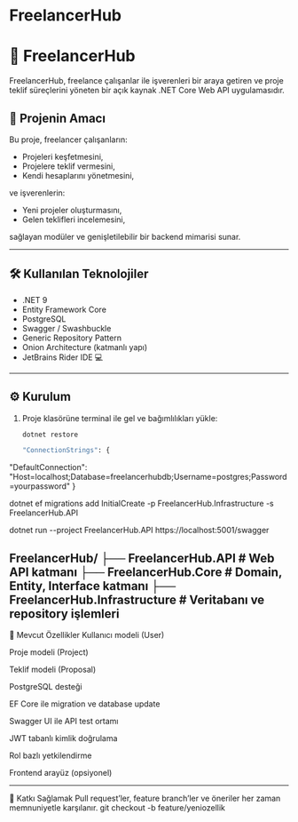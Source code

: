 # FreelancerHub
# 🚀 FreelancerHub

FreelancerHub, freelance çalışanlar ile işverenleri bir araya getiren ve proje teklif süreçlerini yöneten bir açık kaynak .NET Core Web API uygulamasıdır.

## 🎯 Projenin Amacı

Bu proje, freelancer çalışanların:
- Projeleri keşfetmesini,
- Projelere teklif vermesini,
- Kendi hesaplarını yönetmesini,

ve işverenlerin:
- Yeni projeler oluşturmasını,
- Gelen teklifleri incelemesini,

sağlayan modüler ve genişletilebilir bir backend mimarisi sunar.

--------------------------------------------------------------------------------------------------------------------------------------------------------------

## 🛠️ Kullanılan Teknolojiler

- .NET 9
- Entity Framework Core
- PostgreSQL
- Swagger / Swashbuckle
- Generic Repository Pattern
- Onion Architecture (katmanlı yapı)
- JetBrains Rider IDE 💻

----------------------------------------------------------------------------------------------------------------------------------------------------------------

## ⚙️ Kurulum

1. Proje klasörüne terminal ile gel ve bağımlılıkları yükle:

   ```bash
   dotnet restore

   "ConnectionStrings": {
  "DefaultConnection": "Host=localhost;Database=freelancerhubdb;Username=postgres;Password=yourpassword"
}

dotnet ef migrations add InitialCreate -p FreelancerHub.Infrastructure -s FreelancerHub.API

dotnet run --project FreelancerHub.API
https://localhost:5001/swagger

FreelancerHub/
├── FreelancerHub.API              # Web API katmanı
├── FreelancerHub.Core             # Domain, Entity, Interface katmanı
├── FreelancerHub.Infrastructure   # Veritabanı ve repository işlemleri
----------------------------------------------------------------------------------------------------------------------------------------------------------------
🧩 Mevcut Özellikler
 Kullanıcı modeli (User)

 Proje modeli (Project)

 Teklif modeli (Proposal)

 PostgreSQL desteği

 EF Core ile migration ve database update

 Swagger UI ile API test ortamı

 JWT tabanlı kimlik doğrulama

 Rol bazlı yetkilendirme

 Frontend arayüz (opsiyonel)

---------------------------------------------------------------------------------------------------------------------------------------------------------------
 🤝 Katkı Sağlamak
Pull request’ler, feature branch’ler ve öneriler her zaman memnuniyetle karşılanır.
git checkout -b feature/yeniozellik
